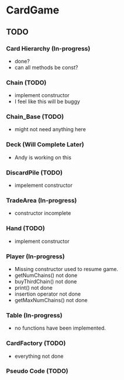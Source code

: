 # CardGame

## TODO

### Card Hierarchy (In-progress)
- done?
- can all methods be const?

### Chain (TODO)
- implement constructor
- I feel like this will be buggy

### Chain_Base (TODO)
- might not need anything here

### Deck (Will Complete Later)
- Andy is working on this

### DiscardPile (TODO)
- impelement constructor

### TradeArea (In-progress)
- constructor incomplete

### Hand (TODO)
- implement constructor

### Player (In-progress)
- Missing constructor used to resume game.
- getNumChains() not done
- buyThirdChain() not done
- print() not done
- insertion operator not done
- getMaxNumChains() not done

### Table (In-progress)
- no functions have been implemented.

### CardFactory (TODO)
- everything not done

### Pseudo Code (TODO)
